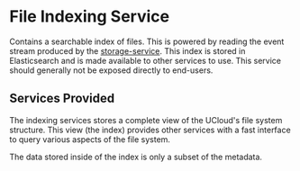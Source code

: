 # File Indexing Service

Contains a searchable index of files. This is powered by reading the event
stream produced by the [storage-service](../storage-service/README.md). This index is
stored in Elasticsearch and is made available to other services to use. This
service should generally not be exposed directly to end-users.

## Services Provided

The indexing services stores a complete view of the UCloud's file system
structure. This view (the index) provides other services with a fast
interface to query various aspects of the file system.

The data stored inside of the index is only a subset of the metadata.
